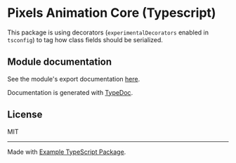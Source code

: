 # Pixels Animation Core (Typescript)

This package is using decorators (`experimentalDecorators` enabled in `tsconfig`)
to tag how class fields should be serialized.

## Module documentation

See the module's export documentation [here](
    https://gamewithpixels.github.io/pixels-js/modules/_systemic_games_pixels_core_animation.html
).

Documentation is generated with [TypeDoc](https://typedoc.org/).

## License

MIT

---

Made with [Example TypeScript Package](
    https://github.com/tomchen/example-typescript-package
).
